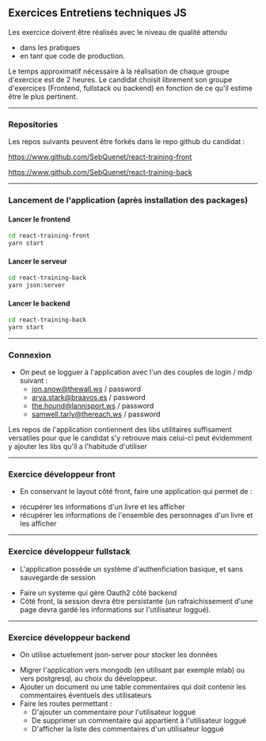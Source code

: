 ## Exercices Entretiens techniques JS


Les exercice doivent être réalisés avec le niveau de qualité attendu 
- dans les pratiques
- en tant que code de production.

Le temps approximatif nécessaire à la réalisation de chaque groupe d'exercice est de 2 heures.
Le candidat choisit librement son groupe d'exercices (Frontend, fullstack ou backend) en fonction de ce qu'il estime être le plus pertinent.

----------------------------
### Repositories

Les repos suivants peuvent être forkés dans le repo github du candidat :

https://www.github.com/SebQuenet/react-training-front

https://www.github.com/SebQuenet/react-training-back

----------------------------
### Lancement de l'application (après installation des packages)

#### Lancer le frontend
```bash
cd react-training-front
yarn start
```

#### Lancer le serveur
```bash
cd react-training-back
yarn json:server
```

#### Lancer le backend
```bash
cd react-training-back
yarn start
```

----------------------------
### Connexion

* On peut se logguer à l'application avec l'un des couples de login / mdp suivant : 
  * jon.snow@thewall.ws / password
  * arya.stark@braavos.es / password
  * the.hound@lannisport.ws / password
  * samwell.tarly@thereach.ws / password

Les repos de l'application contiennent des libs utilitaires suffisament versatiles pour que le candidat s'y retrouve mais celui-ci peut évidemment y ajouter les libs qu'il a l'habitude d'utiliser

--------------------------
### Exercice développeur front
- En conservant le layout côté front, faire une application qui permet de :
* récupérer les informations d'un livre et les afficher
* récupérer les informations de l'ensemble des personnages d'un livre et les afficher

--------------------------
### Exercice développeur fullstack
- L'application possède un système d'authenficiation basique, et sans sauvegarde de session
* Faire un systeme qui gère Oauth2 côté backend
* Côté front, la session devra être persistante (un rafraichissement d'une page devra gardé les informations sur l'utilisateur loggué).

------------------------------
### Exercice développeur backend
- On utilise actuelement json-server pour stocker les données
* Migrer l'application vers mongodb (en utilisant par exemple mlab) ou vers postgresql, au choix du développeur.
* Ajouter un document ou une table commentaires qui doit contenir les commentaires éventuels des utilisateurs
* Faire les routes permettant :
  * D'ajouter un commentaire pour l'utilisateur loggué
  * De supprimer un commentaire qui appartient à l'utilisateur loggué
  * D'afficher la liste des commentaires d'un utilisateur loggué
